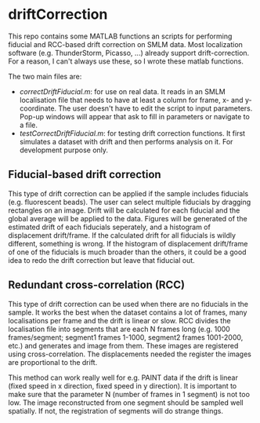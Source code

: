 # driftCorrection

This repo contains some MATLAB functions an scripts for performing fiducial and RCC-based drift correction on SMLM data. Most localization software (e.g. ThunderStorm, Picasso, ...) already support drift-correction. For a reason, I can't always use these, so I wrote these matlab functions.

The two main files are:
* *correctDriftFiducial.m*: for use on real data. It reads in an SMLM localisation file that needs to have at least a column for frame, x- and y-coordinate. The user doesn't have to edit the script to input parameters. Pop-up windows will appear that ask to fill in parameters or navigate to a file.
* *testCorrectDriftFiducial.m*: for testing drift correction functions. It first simulates a dataset with drift and then performs analysis on it. For development purpose only.

## Fiducial-based drift correction ##

This type of drift correction can be applied if the sample includes fiducials (e.g. fluorescent beads). The user can select multiple fiducials by dragging rectangles on an image. Drift will be calculated for each fiducial and the global average will be applied to the data. Figures will be generated of the estimated drift of each fiducials seperately, and a histogram of displacement drift/frame. If the calculated drift for all fiducials is wildly different, something is wrong. If the histogram of displacement drift/frame of one of the fiducials is much broader than the others, it could be a good idea to redo the drift correction but leave that fiducial out.

## Redundant cross-correlation (RCC) ##

This type of drift correction can be used when there are no fiducials in the sample. It works the best when the dataset contains a lot of frames, many localisations per frame and the drift is linear or slow. RCC divides the localisation file into segments that are each N frames long (e.g. 1000 frames/segment; segment1 frames 1-1000, segment2 frames 1001-2000, etc.) and generates and image from them. These images are registered using cross-correlation. The displacements needed the register the images are proportional to the drift.

This method can work really well for e.g. PAINT data if the drift is linear (fixed speed in x direction, fixed speed in y direction). It is important to make sure that the parameter N (number of frames in 1 segment) is not too low. The image reconstructed from one segment should be sampled well spatially. If not, the registration of segments will do strange things.
